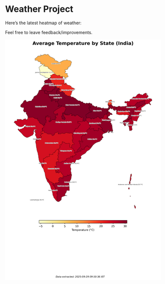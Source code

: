 # Weather Project

Here’s the latest heatmap of weather:

Feel free to leave feedback/improvements.

![India Heatmap](docs/assets/india_heatmap.png?v=D9FFB6)
